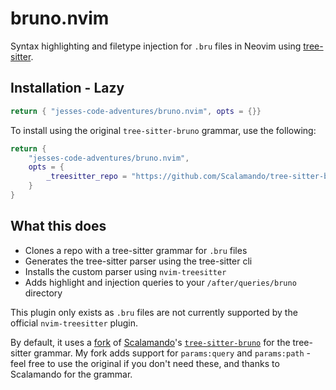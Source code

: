 # bruno.nvim

Syntax highlighting and filetype injection for `.bru` files in Neovim using [tree-sitter](https://tree-sitter.github.io/tree-sitter/).

## Installation - Lazy

```lua
return { "jesses-code-adventures/bruno.nvim", opts = {}}
```

To install using the original `tree-sitter-bruno` grammar, use the following:

```lua
return {
    "jesses-code-adventures/bruno.nvim",
    opts = {
        _treesitter_repo = "https://github.com/Scalamando/tree-sitter-bruno",
    }
}
```

## What this does

- Clones a repo with a tree-sitter grammar for `.bru` files
- Generates the tree-sitter parser using the tree-sitter cli
- Installs the custom parser using `nvim-treesitter`
- Adds highlight and injection queries to your `/after/queries/bruno` directory

This plugin only exists as `.bru` files are not currently supported by the official `nvim-treesitter` plugin.

By default, it uses a [fork](https://github.com/jesses-code-adventures/tree-sitter-bruno) of [Scalamando](https://github.com/Scalamando)'s [`tree-sitter-bruno`](https://github.com/Scalamando/tree-sitter-bruno) for the tree-sitter grammar. My fork adds support for `params:query` and `params:path` - feel free to use the original if you don't need these, and thanks to Scalamando for the grammar.
